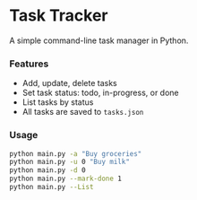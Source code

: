 # Task Tracker

A simple command-line task manager in Python.

### Features

- Add, update, delete tasks
- Set task status: todo, in-progress, or done
- List tasks by status
- All tasks are saved to `tasks.json`

### Usage

```bash
python main.py -a "Buy groceries"
python main.py -u 0 "Buy milk"
python main.py -d 0
python main.py --mark-done 1
python main.py --List
```
